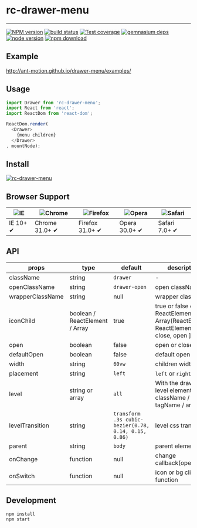 # rc-drawer-menu
---

[![NPM version][npm-image]][npm-url]
[![build status][travis-image]][travis-url]
[![Test coverage][coveralls-image]][coveralls-url]
[![gemnasium deps][gemnasium-image]][gemnasium-url]
[![node version][node-image]][node-url]
[![npm download][download-image]][download-url]

[npm-image]: http://img.shields.io/npm/v/rc-drawer-menu.svg?style=flat-square
[npm-url]: http://npmjs.org/package/rc-drawer-menu
[travis-image]: https://img.shields.io/travis/ant-motion/drawer-menu.svg?style=flat-square
[travis-url]: https://travis-ci.org/ant-motion/drawer-menu
[coveralls-image]: https://img.shields.io/coveralls/ant-motion/drawer-menu.svg?style=flat-square
[coveralls-url]: https://coveralls.io/r/ant-motion/drawer-menu?branch=master
[gemnasium-image]: http://img.shields.io/gemnasium/ant-motion/drawer-menu.svg?style=flat-square
[gemnasium-url]: https://gemnasium.com/ant-motion/drawer-menu
[node-image]: https://img.shields.io/badge/node.js-%3E=_0.10-green.svg?style=flat-square
[node-url]: http://nodejs.org/download/
[download-image]: https://img.shields.io/npm/dm/rc-drawer-menu.svg?style=flat-square
[download-url]: https://npmjs.org/package/rc-drawer-menu

## Example

http://ant-motion.github.io/drawer-menu/examples/

## Usage

```js
import Drawer from 'rc-drawer-menu';
import React from 'react';
import ReactDom from 'react-dom';

ReactDom.render(
  <Drawer>
    {menu children}
  </Drawer>
, mountNode);
```

## Install

[![rc-drawer-menu](https://nodei.co/npm/rc-drawer-menu.png)](https://npmjs.org/package/rc-drawer-menu)

## Browser Support

|![IE](https://github.com/alrra/browser-logos/blob/master/src/edge/edge_48x48.png?raw=true) | ![Chrome](https://github.com/alrra/browser-logos/blob/master/src/chrome/chrome_48x48.png?raw=true) | ![Firefox](https://github.com/alrra/browser-logos/blob/master/src/firefox/firefox_48x48.png?raw=true) | ![Opera](https://github.com/alrra/browser-logos/blob/master/src/opera/opera_48x48.png?raw=true) | ![Safari](https://github.com/alrra/browser-logos/blob/master/src/safari/safari_48x48.png?raw=true)|
| --- | --- | --- | --- | --- |
| IE 10+ ✔ | Chrome 31.0+ ✔ | Firefox 31.0+ ✔ | Opera 30.0+ ✔ | Safari 7.0+ ✔ |

## API

| props      | type           | default | description    |
|------------|----------------|---------|----------------|
| className       | string | `drawer` | - |
| openClassName | string | `drawer-open` | open className |
| wrapperClassName | string | null | wrapper class name |
| iconChild   | boolean / ReactElement / Array | true | true or false or ReactElement or Array(ReactElement, ReactElement) => [ close, open ] |
| open        | boolean  | false |  open or close menu  |
| defaultOpen | boolean  | false | default open menu |
| width       |  string   |  `60vw` | children width |
| placement  | string   |  `left` | `left` or `right` |
| level     | string or array | `all` | With the drawer level element. `all` / className / id / tagName / array |
| levelTransition | string | `transform .3s cubic-bezier(0.78, 0.14, 0.15, 0.86)` | level css transition |
| parent    | string | `body` | parent element. | 
| onChange  | function | null | change callback(open) |
| onSwitch | function | null | icon or bg click function |


## Development

```
npm install
npm start
```
